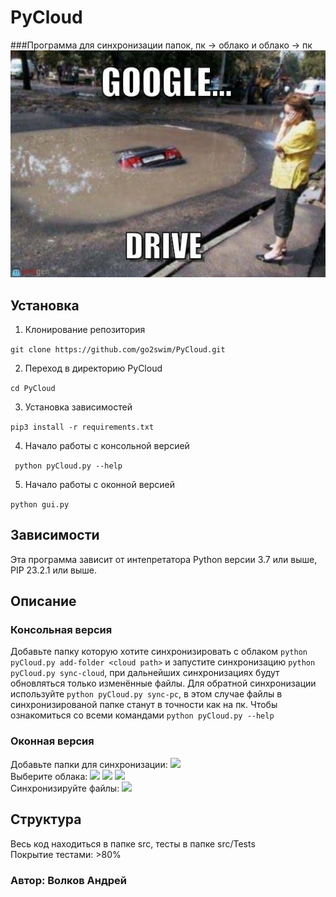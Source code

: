 # PyCloud

###Программа для синхронизации папок, пк → облако и облако → пк\
![Logotype](IconsForGui/logo.jpg)

<!--Установка-->
## Установка
1. Клонирование репозитория 

```git clone https://github.com/go2swim/PyCloud.git```

2. Переход в директорию PyCloud

```cd PyCloud```

3. Установка зависимостей

```pip3 install -r requirements.txt```

4. Начало работы с консольной версией

``` python pyCloud.py --help```

5. Начало работы с оконной версией

```python gui.py```

<!--зависимости-->
## Зависимости
Эта программа зависит от интепретатора Python версии 3.7 или выше, PIP 23.2.1 или выше.

<!--Описание-->
## Описание

### Консольная версия
Добавьте папку которую хотите синхронизировать с облаком  ```python pyCloud.py add-folder <cloud path>```
и запустите синхронизацию ```python pyCloud.py sync-cloud```, при дальнейших синхронизациях будут обновляться только изменённые файлы. 
Для обратной синхронизации используйте ```python pyCloud.py sync-pc```, в этом случае файлы в синхронизированой папке станут в точности как на пк.
Чтобы ознакомиться со всеми командами ```python pyCloud.py --help```

### Оконная версия
Добавьте папки для синхронизации: <img src="./IconsForGui/add_folder_icon.png" width="30" />\
Выберите облака:
<img src="./IconsForGui/drive_icon.png" width="50" />
<img src="./IconsForGui/disk_icon.png" width="50" />
<img src="./IconsForGui/dropbox_icon.png" width="50" />\
Синхронизируйте файлы: <img src="./IconsForGui/main_button_cut.png" width="75" />

<!--Структура-->
## Структура
Весь код находиться в папке src, тесты в папке src/Tests\
Покрытие тестами: >80%

<!--Авторы-->
### Автор: Волков Андрей
